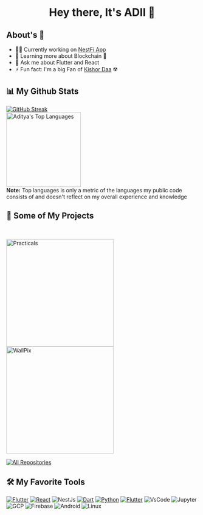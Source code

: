 <div align="center">
<h1> Hey there, It's ADII 👋</h1> 
</div>

## About's 🤪

- 👨‍💻 Currently working on [NestFi App](https://github.com/nestficlub)
- 🌱 Learning more about Blockchain 💸
- 💬 Ask me about Flutter and React
- ⚡ Fun fact: I'm a big Fan of [Kishor Daa](https://en.wikipedia.org/wiki/Kishore_Kumar) ☢️

## 📊 My Github Stats
 [![GitHub Streak](https://streak-stats.demolab.com?user=AdityaMotale&theme=dracula&hide_border=true&date_format=j%20M%5B%20Y%5D)](https://git.io/streak-stats)
  <br/>
  <a href="https://github.com/anuraghazra/github-readme-stats">
    <img alt="Aditya's Top Languages" src="https://github-readme-stats.vercel.app/api/top-langs/?username=AdityaMotale&langs_count=8&layout=compact&theme=shades-of-purple&hide_border=true&bg_color=1F222E&title_color=F85D7F&icon_color=F8D866&hide=Jupyter%20Notebook" height="196px"/>
  </a>
<br/>
<b>Note:</b> Top languages is only a metric of the languages my public code consists of and doesn't reflect on my overall experience and knowledge

## 📘 Some of My Projects

<br/>

<a href="https://github.com/AdityaMotale/CSE-Sem-IV-practicals"><img width="282" src="https://denvercoder1-github-readme-stats.vercel.app/api/pin/?username=AdityaMotale&repo=CSE-Sem-IV-practicals&theme=react&bg_color=1F222E&title_color=F85D7F&icon_color=F8D866&hide_border=true&show_icons=true" alt="Practicals"></a>
<a href="https://github.com/AdityaMotale/wallpix"><img width="282" src="https://denvercoder1-github-readme-stats.vercel.app/api/pin/?username=AdityaMotale&repo=WallPix&theme=react&bg_color=1F222E&title_color=F85D7F&icon_color=F8D866&hide_border=true&show_icons=true" alt="WallPix"></a>

<p align="left">
  <a href="https://github.com/AdityaMotale?tab=repositories&sort=lastupdated"><img alt="All Repositories" title="All Repositories" src="https://custom-icon-badges.herokuapp.com/badge/-All%20Repos-2962FF?style=for-the-badge&logoColor=white&logo=repo"/></a>
</p>

## 🛠️ My Favorite Tools

<a href="https://github.com/search?q=user%3AAdityaMotale+language%3Adart"><img alt="Flutter" src="https://img.shields.io/badge/Flutter-121011.svg?logo=flutter&logoColor=blue&background=white&?style=plastic&color=f9f9f9&?labelColor=fff"></a>
<a href="https://github.com/search?q=user%3AAdityaMotale+language%3AreactJs"><img alt="React" src="https://img.shields.io/badge/React-121011.svg?logo=React&logoColor=blue&background=white&?style=plastic&color=f9f9f9&?labelColor=fff"></a>
<img alt="NestJs" src="https://img.shields.io/badge/NestJs-121011.svg?logo=NestJs&logoColor=blue&background=white&?style=plastic&color=f9f9f9&?labelColor=fff">
<a href="https://github.com/search?q=user%3AAdityaMotale+language%3Adart"><img alt="Dart" src="https://img.shields.io/badge/Dart-121011.svg?logo=dart&logoColor=blue&background=white&?style=plastic&color=f9f9f9&?labelColor=fff"></a>
<a href="https://github.com/search?q=user%3AAdityaMotale+language%3Apython"><img alt="Python" src="https://img.shields.io/badge/Python-121011.svg?logo=Python&logoColor=blue&background=white&?style=plastic&color=f9f9f9&?labelColor=fff"></a>
<a href="https://github.com/search?q=user%3AAdityaMotale+language%3Atypescript"><img alt="Flutter" src="https://img.shields.io/badge/TypeScript-121011.svg?logo=typescript&logoColor=blue&background=white&?style=plastic&color=f9f9f9&?labelColor=fff"></a>
<img alt="VsCode" src="https://img.shields.io/badge/Visual Studio Code-121011.svg?logo=VisualStudioCode&logoColor=blue&background=white&?style=plastic&color=f9f9f9&?labelColor=fff">
<img alt="Jupyter" src="https://img.shields.io/badge/Jupyter-121011.svg?logo=Jupyter&logoColor=blue&background=white&?style=plastic&color=f9f9f9&?labelColor=fff">
<img alt="GCP" src="https://img.shields.io/badge/GCP-121011.svg?logo=googlecloud&logoColor=blue&background=white&?style=plastic&color=f9f9f9&?labelColor=fff">
<img alt="Firebase" src="https://img.shields.io/badge/Firebase-121011.svg?logo=Firebase&logoColor=blue&background=white&?style=plastic&color=f9f9f9&?labelColor=fff">
<img alt="Android" src="https://img.shields.io/badge/Android-121011.svg?logo=Android&logoColor=blue&background=white&?style=plastic&color=f9f9f9&?labelColor=fff">
<img alt="Linux" src="https://img.shields.io/badge/Linux-121011.svg?logo=Linux&logoColor=blue&background=white&?style=plastic&color=f9f9f9&?labelColor=fff">

